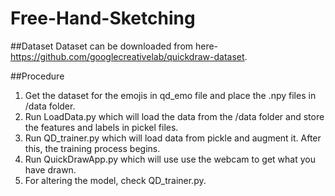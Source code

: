 # Free-Hand-Sketching
##Dataset
Dataset can be downloaded from here-https://github.com/googlecreativelab/quickdraw-dataset. 

##Procedure
1. Get the dataset for the emojis in qd_emo file and place the .npy files in /data folder.
2. Run LoadData.py which will load the data from the /data folder and store the features and labels in pickel files.
3. Run QD_trainer.py which will load data from pickle and augment it. After this, the training process begins.
4. Run QuickDrawApp.py which will use use the webcam to get what you have drawn.
5. For altering the model, check QD_trainer.py.
